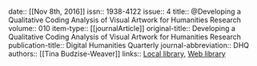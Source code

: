 date:: [[Nov 8th, 2016]]
issn:: 1938-4122
issue:: 4
title:: @Developing a Qualitative Coding Analysis of Visual Artwork for Humanities Research
volume:: 010
item-type:: [[journalArticle]]
original-title:: Developing a Qualitative Coding Analysis of Visual Artwork for Humanities Research
publication-title:: Digital Humanities Quarterly
journal-abbreviation:: DHQ
authors:: [[Tina Budzise-Weaver]]
links:: [Local library](zotero://select/groups/2386895/items/BNJQEUX5), [Web library](https://www.zotero.org/groups/2386895/items/BNJQEUX5)
